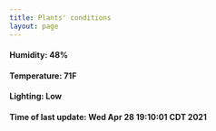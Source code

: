 ```yaml
---
title: Plants' conditions
layout: page
---
```



#### Humidity: 48%
#### Temperature: 71F
#### Lighting: Low
#### Time of last update: Wed Apr 28 19:10:01 CDT 2021
